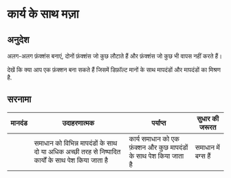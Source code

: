 # कार्य के साथ मज़ा

## अनुदेश

अलग-अलग फ़ंक्शंस बनाएं, दोनों फ़ंक्शंस जो कुछ लौटाते हैं और फ़ंक्शंस जो कुछ भी वापस नहीं करते हैं।

देखें कि क्या आप एक फ़ंक्शन बना सकते हैं जिसमें डिफ़ॉल्ट मानों के साथ मापदंडों और मापदंडों का मिश्रण है.

## सरनामा

| मानदंड | उदाहरणात्मक                                                                                         | पर्याप्त                                                           | सुधार की जरूरत      |
| ------ | --------------------------------------------------------------------------------------------------- | ------------------------------------------------------------------ | ------------------- |
|        | समाधान को विभिन्न मापदंडों के साथ दो या अधिक अच्छी तरह से निष्पादित कार्यों के साथ पेश किया जाता है | कार्य समाधान को एक फ़ंक्शन और कुछ मापदंडों के साथ पेश किया जाता है | समाधान में बग्स हैं |
